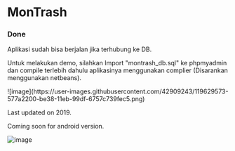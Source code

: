 # MonTrash
<h3>Done</h3>
<p>Aplikasi sudah bisa berjalan jika terhubung ke DB.</p>
<p>Untuk melakukan demo, silahkan Import "montrash_db.sql" ke phpmyadmin dan compile terlebih dahulu aplikasinya menggunakan complier (Disarankan menggunakan netbeans).</p>
![image](https://user-images.githubusercontent.com/42909243/119629573-577a2200-be38-11eb-99df-6757c739fec5.png)

 Last updated on 2019.
 <br>
 
 Coming soon for android version.

![image](https://user-images.githubusercontent.com/42909243/119629283-108c2c80-be38-11eb-9916-6c15799b6330.png)
